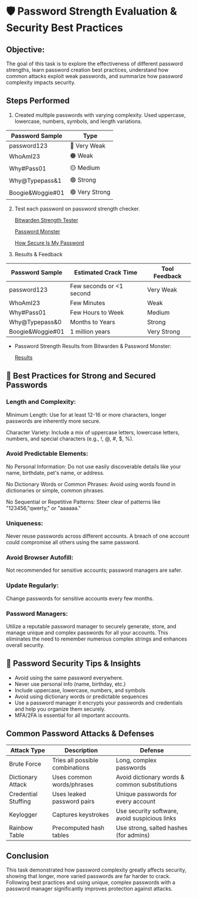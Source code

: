 # 🛡️ Password Strength Evaluation & Security Best Practices

## Objective:

The goal of this task is to explore the effectiveness of different password strengths, learn password creation best practices, understand how common attacks exploit weak passwords, and summarize how password complexity impacts security.

## Steps Performed 

1. Created multiple passwords with varying complexity.
   Used uppercase, lowercase, numbers, symbols, and length variations.

| Password Sample | Type |
| --- | --- |
| password123 | 🔴 Very Weak |
| WhoAmI23 | 🟠 Weak |
| Why#Pass01 | 🟡 Medium |
| Why@Typepass&1 | 🟢 Strong |
| Boogie&Woggie#01 | 🟢 Very Strong |


2. Test each password on password strength checker.

   [Bitwarden Strength Tester](https://bitwarden.com/password-strength/)
   
   [Password Monster](https://www.passwordmonster.com/)
   
   [How Secure Is My Password](https://www.security.org/how-secure-is-my-password/)
   
   
4. Results & Feedback

| Password Sample | Estimated Crack Time | Tool Feedback|
| --- | --- | --- |
| password123 | Few seconds or <1 second | Very Weak |
| WhoAmI23 | Few Minutes | Weak |
| Why#Pass01 | Few Hours to Week | Medium |
| Why@Typepass&0 | Months to Years | Strong |
| Boogie&Woggie#01 | 1 million years | Very Strong |

- Password Strength Results from Bitwarden & Password Monster:
  
  [Results](https://github.com/hellolightning/Elevate-Labs/blob/Task-6/Results.md)

## 



## 🔐 Best Practices for Strong and Secured Passwords

### Length and Complexity:
   
Minimum Length: Use for at least 12-16 or more characters, longer passwords are inherently more secure.

Character Variety: Include a mix of uppercase letters, lowercase letters, numbers, and special characters (e.g., !, @, #, $, %). 

### Avoid Predictable Elements:
 
No Personal Information: Do not use easily discoverable details like your name, birthdate, pet's name, or address.

No Dictionary Words or Common Phrases: Avoid using words found in dictionaries or simple, common phrases.

No Sequential or Repetitive Patterns: Steer clear of patterns like "123456,"qwerty," or "aaaaaa."

### Uniqueness:

Never reuse passwords across different accounts. A breach of one account could compromise all others using the same password.

### Avoid Browser Autofill:

Not recommended for sensitive accounts; password managers are safer.

### Update Regularly: 

Change passwords for sensitive accounts every few months.

### Password Managers:

Utilize a reputable password manager to securely generate, store, and manage unique and complex passwords for all your accounts. 
This eliminates the need to remember numerous complex strings and enhances overall security.

## 🔐 Password Security Tips & Insights

- Avoid using the same password everywhere.
- Never use personal info (name, birthday, etc.)
- Include uppercase, lowercase, numbers, and symbols
- Avoid using dictionary words or predictable sequences
- Use a password manager it encrypts your passwords and credentials and help you organize them securely.
- MFA/2FA is essential for all important accounts.

## Common Password Attacks & Defenses

| Attack Type	| Description |	Defense |
| --- | --- | --- |
| Brute Force |	Tries all possible combinations	| Long, complex passwords |
| Dictionary Attack |	Uses common words/phrases |	Avoid dictionary words & common substitutions |
| Credential Stuffing |	Uses leaked password pairs | Unique passwords for every account |
| Keylogger	| Captures keystrokes |	Use security software, avoid suspicious links |
| Rainbow Table |	Precomputed hash tables	| Use strong, salted hashes (for admins) |

## Conclusion

This task demonstrated how password complexity greatly affects security, showing that longer, more varied passwords are far harder to crack. Following best practices and using unique, complex passwords with a password manager significantly improves protection against attacks.


